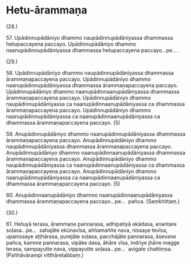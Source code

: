 # Hetu-ārammaṇa

(28.)

57\. Upādinnupādāniyo dhammo naupādinnupādāniyassa dhammassa hetupaccayena paccayo. Upādinnupādāniyo dhammo naanupādinnupādāniyassa dhammassa hetupaccayena paccayo…pe… .

(29.)

58\. Upādinnupādāniyo dhammo naupādinnupādāniyassa dhammassa ārammaṇapaccayena paccayo. Upādinnupādāniyo dhammo naanupādinnupādāniyassa dhammassa ārammaṇapaccayena paccayo. Upādinnupādāniyo dhammo naanupādinnaanupādāniyassa dhammassa ārammaṇapaccayena paccayo. Upādinnupādāniyo dhammo naupādinnupādāniyassa ca naanupādinnaanupādāniyassa ca dhammassa ārammaṇapaccayena paccayo. Upādinnupādāniyo dhammo naanupādinnupādāniyassa ca naanupādinnaanupādāniyassa ca dhammassa ārammaṇapaccayena paccayo. (5)

59\. Anupādinnupādāniyo dhammo naanupādinnupādāniyassa dhammassa ārammaṇapaccayena paccayo. Anupādinnupādāniyo dhammo naupādinnupādāniyassa dhammassa ārammaṇapaccayena paccayo. Anupādinnupādāniyo dhammo naanupādinnaanupādāniyassa dhammassa ārammaṇapaccayena paccayo. Anupādinnupādāniyo dhammo naupādinnupādāniyassa ca naanupādinnaanupādāniyassa ca dhammassa ārammaṇapaccayena paccayo. Anupādinnupādāniyo dhammo naanupādinnupādāniyassa ca naanupādinnaanupādāniyassa ca dhammassa ārammaṇapaccayena paccayo. (5)

60\. Anupādinnaanupādāniyo dhammo naanupādinnaanupādāniyassa dhammassa ārammaṇapaccayena paccayo…pe…  pañca. (Saṃkhittaṃ.)

(30.)

61\. Hetuyā terasa, ārammaṇe pannarasa, adhipatiyā ekādasa, anantare soḷasa…pe…  sahajāte ekūnavīsa, aññamaññe nava, nissaye tevīsa, upanissaye aṭṭhārasa, purejāte soḷasa, pacchājāte pannarasa, āsevane pañca, kamme pannarasa, vipāke dasa, āhāre vīsa, indriye jhāne magge terasa, sampayutte nava, vippayutte soḷasa…pe…  avigate chattiṃsa. (Pañhāvārampi vitthāretabbaṃ.)
